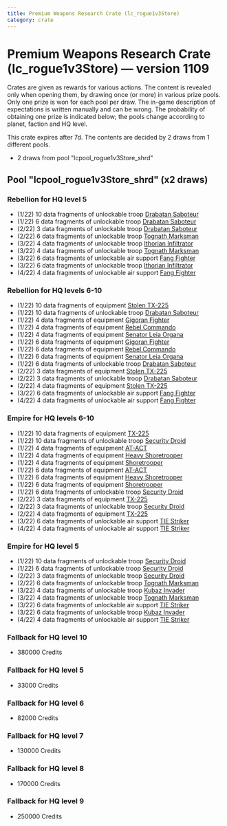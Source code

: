 ```yaml
---
title: Premium Weapons Research Crate (lc_rogue1v3Store)
category: crate
---
```


# Premium Weapons Research Crate (lc_rogue1v3Store) — version 1109

Crates are given as rewards for various actions. The content is revealed only when opening them, by drawing once (or more) in various prize pools. Only one prize is won for each pool per draw. The in-game description of expectations is written manually and can be wrong. The probability of obtaining one prize is indicated below; the pools change according to planet, faction and HQ level.

This crate expires after 7d. The contents are decided by 2 draws from 1 different pools.
  * 2 draws from pool "lcpool_rogue1v3Store_shrd"

## Pool "lcpool_rogue1v3Store_shrd" (x2 draws)

### Rebellion for HQ level 5

  * (1/22) 10 data fragments of unlockable troop [Drabatan Saboteur](BigMouthAlien)
  * (1/22) 6 data fragments of unlockable troop [Drabatan Saboteur](BigMouthAlien)
  * (2/22) 3 data fragments of unlockable troop [Drabatan Saboteur](BigMouthAlien)
  * (2/22) 6 data fragments of unlockable troop [Tognath Marksman](RebelTognath)
  * (3/22) 4 data fragments of unlockable troop [Ithorian Infiltrator](IthorianInfiltrator)
  * (3/22) 4 data fragments of unlockable troop [Tognath Marksman](RebelTognath)
  * (3/22) 6 data fragments of unlockable air support [Fang Fighter](FangFighter)
  * (3/22) 6 data fragments of unlockable troop [Ithorian Infiltrator](IthorianInfiltrator)
  * (4/22) 4 data fragments of unlockable air support [Fang Fighter](FangFighter)

### Rebellion for HQ levels 6-10

  * (1/22) 10 data fragments of equipment [Stolen TX-225](eqpRebelHovertank)
  * (1/22) 10 data fragments of unlockable troop [Drabatan Saboteur](BigMouthAlien)
  * (1/22) 4 data fragments of equipment [Gigoran Fighter](eqpRebelShaggyAlien)
  * (1/22) 4 data fragments of equipment [Rebel Commando](eqpRebelPentagonSoldier)
  * (1/22) 4 data fragments of equipment [Senator Leia Organa](eqpRebelDiplomat)
  * (1/22) 6 data fragments of equipment [Gigoran Fighter](eqpRebelShaggyAlien)
  * (1/22) 6 data fragments of equipment [Rebel Commando](eqpRebelPentagonSoldier)
  * (1/22) 6 data fragments of equipment [Senator Leia Organa](eqpRebelDiplomat)
  * (1/22) 6 data fragments of unlockable troop [Drabatan Saboteur](BigMouthAlien)
  * (2/22) 3 data fragments of equipment [Stolen TX-225](eqpRebelHovertank)
  * (2/22) 3 data fragments of unlockable troop [Drabatan Saboteur](BigMouthAlien)
  * (2/22) 4 data fragments of equipment [Stolen TX-225](eqpRebelHovertank)
  * (3/22) 6 data fragments of unlockable air support [Fang Fighter](FangFighter)
  * (4/22) 4 data fragments of unlockable air support [Fang Fighter](FangFighter)

### Empire for HQ levels 6-10

  * (1/22) 10 data fragments of equipment [TX-225](eqpEmpireHovertank)
  * (1/22) 10 data fragments of unlockable troop [Security Droid](SecurityDroid)
  * (1/22) 4 data fragments of equipment [AT-ACT](eqpEmpireCargoGreatDane)
  * (1/22) 4 data fragments of equipment [Heavy Shoretrooper](eqpEmpirePentagonHeavyTrooper)
  * (1/22) 4 data fragments of equipment [Shoretrooper](eqpEmpirePentagonTrooper)
  * (1/22) 6 data fragments of equipment [AT-ACT](eqpEmpireCargoGreatDane)
  * (1/22) 6 data fragments of equipment [Heavy Shoretrooper](eqpEmpirePentagonHeavyTrooper)
  * (1/22) 6 data fragments of equipment [Shoretrooper](eqpEmpirePentagonTrooper)
  * (1/22) 6 data fragments of unlockable troop [Security Droid](SecurityDroid)
  * (2/22) 3 data fragments of equipment [TX-225](eqpEmpireHovertank)
  * (2/22) 3 data fragments of unlockable troop [Security Droid](SecurityDroid)
  * (2/22) 4 data fragments of equipment [TX-225](eqpEmpireHovertank)
  * (3/22) 6 data fragments of unlockable air support [TIE Striker](AtmosMig)
  * (4/22) 4 data fragments of unlockable air support [TIE Striker](AtmosMig)

### Empire for HQ level 5

  * (1/22) 10 data fragments of unlockable troop [Security Droid](SecurityDroid)
  * (1/22) 6 data fragments of unlockable troop [Security Droid](SecurityDroid)
  * (2/22) 3 data fragments of unlockable troop [Security Droid](SecurityDroid)
  * (2/22) 6 data fragments of unlockable troop [Tognath Marksman](EmpireTognath)
  * (3/22) 4 data fragments of unlockable troop [Kubaz Invader](KubazInvader)
  * (3/22) 4 data fragments of unlockable troop [Tognath Marksman](EmpireTognath)
  * (3/22) 6 data fragments of unlockable air support [TIE Striker](AtmosMig)
  * (3/22) 6 data fragments of unlockable troop [Kubaz Invader](KubazInvader)
  * (4/22) 4 data fragments of unlockable air support [TIE Striker](AtmosMig)

### Fallback for HQ level 10

  * 380000 Credits

### Fallback for HQ level 5

  * 33000 Credits

### Fallback for HQ level 6

  * 82000 Credits

### Fallback for HQ level 7

  * 130000 Credits

### Fallback for HQ level 8

  * 170000 Credits

### Fallback for HQ level 9

  * 250000 Credits